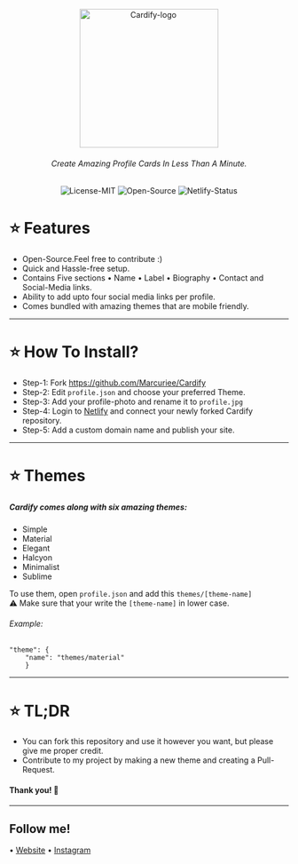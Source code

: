 <p align="center">
  <img src="https://user-images.githubusercontent.com/64679660/96570899-894a6980-12e8-11eb-8dc4-deb45f386ef2.png" width="250px" alt="Cardify-logo" />
</p>

<h6 align="center">
Create Amazing Profile Cards In Less Than A Minute.
</h6>

<p align="center">
    <img src="https://camo.githubusercontent.com/16ffa88a35d0857d4db701c510eb3099fbf8d907/68747470733a2f2f696d672e736869656c64732e696f2f6769746875622f6c6963656e73652f4e61657265656e2f5374726170446f776e2e6a732e737667" alt="License-MIT" />
    <img src="https://camo.githubusercontent.com/d41b9884bd102b525c8fb9a8c3c8d3bbed2b67f0/68747470733a2f2f6261646765732e66726170736f66742e636f6d2f6f732f76312f6f70656e2d736f757263652e7376673f763d313033" alt="Open-Source">
    <img src="https://camo.githubusercontent.com/44b90cf07fce00ec034491ebe4622ead564e762d/68747470733a2f2f6170692e6e65746c6966792e636f6d2f6170692f76312f6261646765732f38346233333664382d386331662d343834652d616431392d6566616261666334363866302f6465706c6f792d737461747573" alt="Netlify-Status" />
</p>

# ⭐ Features
* Open-Source.Feel free to contribute :)
* Quick and Hassle-free setup.
* Contains Five sections • Name • Label • Biography • Contact and Social-Media links. 
* Ability to add upto four social media links per profile.
* Comes bundled with amazing themes that are mobile friendly.

----


# ⭐ How To Install?
* Step-1: Fork https://github.com/Marcuriee/Cardify
* Step-2: Edit ```profile.json``` and choose your preferred Theme.
* Step-3: Add your profile-photo and rename it to ```profile.jpg```
* Step-4: Login to [Netlify](https://www.Netlify.com) and connect your newly forked Cardify repository.
* Step-5: Add a custom domain name and publish your site. 
----

# ⭐ Themes

##### Cardify comes along with six amazing themes: 

* Simple
* Material
* Elegant
* Halcyon
* Minimalist
* Sublime

To use them, open ```profile.json``` and add this ```themes/[theme-name]```<br>⚠️ Make sure that your write the ```[theme-name]``` in lower case.   

###### Example:
```
"theme": {
	"name": "themes/material"
	}
```
----

# ⭐ TL;DR
* You can fork this repository and use it however you want, but please give me proper credit.
* Contribute to my project by making a new theme and creating a Pull-Request. 
#### Thank you! 💚
----

## Follow me!

• [Website](https://frontendadish.netlify.app) • [Instagram](https://www.instagram.com/marcuriee)